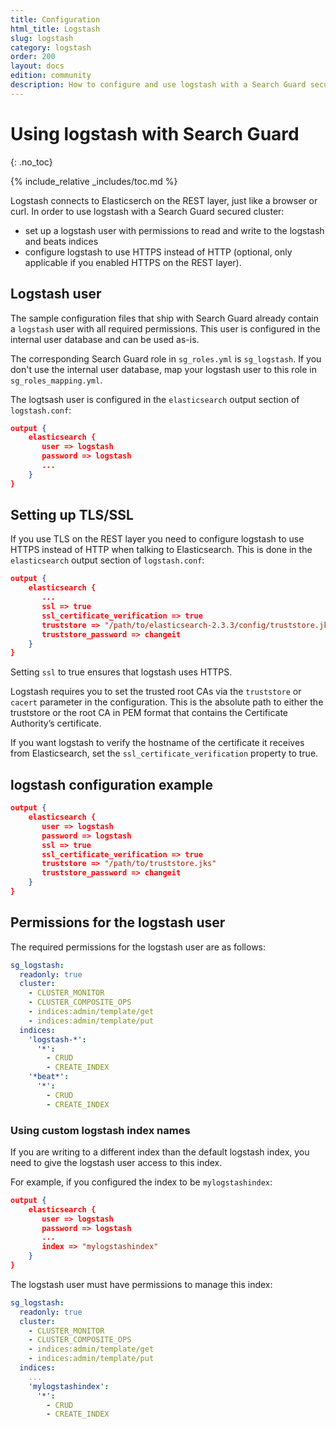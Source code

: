 ```yaml
---
title: Configuration
html_title: Logstash
slug: logstash
category: logstash
order: 200
layout: docs
edition: community
description: How to configure and use logstash with a Search Guard secured cluster.
---
```

<!---
Copryight 2016-2017 floragunn GmbH
-->

# Using logstash with Search Guard
{: .no_toc}

{% include_relative _includes/toc.md %}

Logstash connects to Elasticserch on the REST layer, just like a browser or curl. In order to use logstash with a Search Guard secured cluster:

* set up a logstash user with permissions to read and write to the logstash and beats indices
* configure logstash to use HTTPS instead of HTTP (optional, only applicable if you enabled HTTPS on the REST layer).

## Logstash user

The sample configuration files that ship with Search Guard already contain a `logstash` user with all required permissions. This user is configured in the internal user database and can be used as-is.

The corresponding Search Guard role in `sg_roles.yml` is `sg_logstash`. If you don't use the internal user database, map your logstash user to this role in `sg_roles_mapping.yml`.


The logtsash user is configured in the `elasticsearch` output section of `logstash.conf`:

```json
output {
    elasticsearch {
       user => logstash
       password => logstash
       ...
    }
}
```

## Setting up TLS/SSL

If you use TLS on the REST layer you need to configure logstash to use HTTPS instead of HTTP when talking to Elasticsearch. This is done in the `elasticsearch` output section of `logstash.conf`:

```json
output {
    elasticsearch {
       ...
       ssl => true
       ssl_certificate_verification => true
       truststore => "/path/to/elasticsearch-2.3.3/config/truststore.jks"
       truststore_password => changeit
    }
}
```

Setting `ssl` to true ensures that logstash uses HTTPS.

Logstash requires you to set the trusted root CAs via the `truststore` or `cacert` parameter in the configuration. This is the absolute path to either the truststore or the root CA in PEM format that contains the Certificate Authority’s certificate.

If you want logstash to verify the hostname of the certificate it receives from Elasticsearch, set the `ssl_certificate_verification` property to true. 

## logstash configuration example


```json
output {
    elasticsearch {
       user => logstash
       password => logstash
       ssl => true
       ssl_certificate_verification => true
       truststore => "/path/to/truststore.jks"
       truststore_password => changeit
    }
}
```

## Permissions for the logstash user

The required permissions for the logstash user are as follows:

```yaml
sg_logstash:
  readonly: true
  cluster:
    - CLUSTER_MONITOR
    - CLUSTER_COMPOSITE_OPS
    - indices:admin/template/get
    - indices:admin/template/put
  indices:
    'logstash-*':
      '*':
        - CRUD
        - CREATE_INDEX
    '*beat*':
      '*':
        - CRUD
        - CREATE_INDEX
```

### Using custom logstash index names

If you are writing to a different index than the default logstash index, you need to give the logstash user access to this index.

For example, if you configured the index to be `mylogstashindex`: 

```json
output {
    elasticsearch {
       user => logstash
       password => logstash
       ...
       index => "mylogstashindex"
    }
}
```

The logstash user must have permissions to manage this index:

```yaml
sg_logstash:
  readonly: true
  cluster:
    - CLUSTER_MONITOR
    - CLUSTER_COMPOSITE_OPS
    - indices:admin/template/get
    - indices:admin/template/put
  indices:
    ...
    'mylogstashindex':
      '*':
        - CRUD
        - CREATE_INDEX
```

